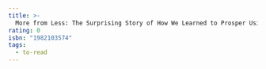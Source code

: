 ```yaml
---
title: >-
  More from Less: The Surprising Story of How We Learned to Prosper Using Fewer Resources—and What Happens Next
rating: 0
isbn: "1982103574"
tags:
  - to-read
---
```


